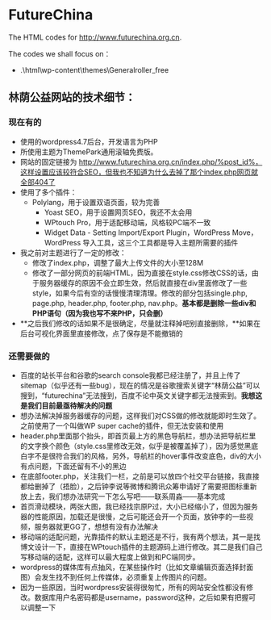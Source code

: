 # FutureChina
The HTML codes for http://www.futurechina.org.cn.

The codes we shall focus on：

- .\html\wp-content\themes\Generalroller_free




## 林荫公益网站的技术细节：

### 现在有的

- 使用的wordpress4.7后台，开发语言为PHP
- 所使用主题为ThemePark通用滚轴免费版。
- 网站的固定链接为 http://www.futurechina.org.cn/index.php/%post_id%，这样设置应该较符合SEO，但我也不知道为什么去掉了那个index.php网页就全部404了
- 使用了多个插件：
  - Polylang，用于设置双语页面，较为完善
    - Yoast SEO，用于设置网页SEO，我还不太会用
    - WPtouch Pro，用于适配移动端，风格较PC端不一致
    - Widget Data - Setting Import/Export Plugin，WordPress Move，WordPress 导入工具，这三个工具都是导入主题所需要的插件
- 我之前对主题进行了一定的修改：
  - 修改了index.php，调整了最大上传文件的大小至128M
  - 修改了一部分网页的前端HTML，因为直接在style.css修改CSS的话，由于服务器缓存的原因不会立即生效，然后就直接在div里面修改了一些style，如果今后有空的话慢慢清理清理。修改的部分包括single.php, page.php, header.php, footer.php, nav.php。**基本都是删除一些div和PHP语句（因为我也写不来PHP，只会删）**
- **之后我们修改的话如果不是很确定，尽量就注释掉吧别直接删除，**如果在后台可视化界面里直接修改，点了保存是不能撤销的
   	

### 还需要做的

- 百度的站长平台和谷歌的search console我都已经注册了，并且上传了sitemap（似乎还有一些bug），现在的情况是谷歌搜索关键字“林荫公益”可以搜到，“futurechina”无法搜到，百度不论中英文关键字都无法搜索到。**我想这是我们目前最亟待解决的问题**
- 想办法解决掉服务器缓存的问题，这样我们对CSS做的修改就能即时生效了。之前使用了一个叫做WP super cache的插件，但无法安装和使用
- header.php里面那个抬头，即首页最上方的黑色导航栏，想办法把导航栏里的文字换个颜色（style.css里修改无效，似乎是被覆盖掉了），因为感觉黑底白字不是很符合我们的风格，另外，导航栏的hover事件改变底色，div的大小有点问题，下面还留有不小的黑边
- 在底部footer.php，关注我们一栏，之前是可以放四个社交平台链接，我直接都给删掉了（捂脸），之后钟李说等微博和腾讯众筹申请好了需要把图标重新放上去，我们想办法研究一下怎么写吧——联系周淼——基本完成
- 首页滑动模块，两张大图，我已经找宗原P过，大小已经缩小了，但因为服务器的性能原因，加载还是很慢，之后可能还会开一个页面，放钟李的一些视频，服务器就更GG了，想想有没有办法解决
- 移动端的适配问题，光靠插件的默认主题还是不行，我有两个想法，其一是找博文设计一下，直接在WPtouch插件的主题源码上进行修改。其二是我们自己写移动端的适配，这样可以最大程度上做到和PC端同步。
- wordpress的媒体库有点抽风，在某些操作时（比如文章编辑页面选择封面图）会发生找不到任何上传媒体，必须重复上传图片的问题。
- 因为一些原因，当时wordpress安装得很匆忙，所有的网站安全性都没有修改。数据库用户名密码都是username，password这种，之后如果有把握可以调整一下